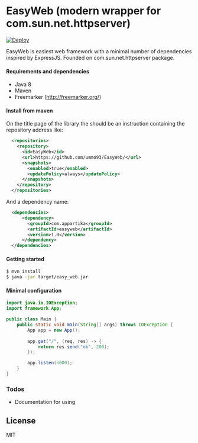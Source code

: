 # EasyWeb (modern wrapper for com.sun.net.httpserver)

[![Deploy](https://www.herokucdn.com/deploy/button.svg)](https://heroku.com/deploy?template=https://github.com/ummo93/EasyWeb)

EasyWeb is easiest web framework with a minimal number of dependencies inspired by ExpressJS. Founded on com.sun.net.httpserver package.
#### Requirements and dependencies
  - Java 8
  - Maven
  - Freemarker (http://freemarker.org/)
  
#### Install from maven
On the title page of the library the should be an instruction containing the repository address like:
```xml
  <repositories>
    <repository>
      <id>EasyWeb</id>
      <url>https://github.com/ummo93/EasyWeb/</url>
      <snapshots>
        <enabled>true</enabled>
        <updatePolicy>always</updatePolicy>
      </snapshots>
    </repository>
  </repositories>
```

And a dependency name:
```xml
  <dependencies>
      <dependency>
        <groupId>com.appartika</groupId>
        <artifactId>easyweb</artifactId>
        <version>1.0</version>
      </dependency>
  </dependencies>
```

#### Getting started
```sh
$ mvn install
$ java -jar target/easy_web.jar
```
#### Minimal configuration
```java
import java.io.IOException;
import framework.App;

public class Main {
    public static void main(String[] args) throws IOException {
        App app = new App();
        
        app.get("/", (req, res) -> {
            return res.send("ok", 200);
        });

        app.listen(5000);
    }
}
```

### Todos

 - Documentation for using

License
----

MIT
